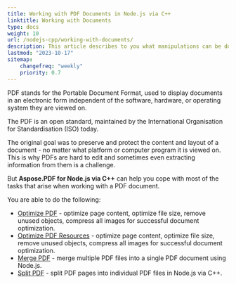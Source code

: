 ```yaml
---
title: Working with PDF Documents in Node.js via C++
linktitle: Working with Documents
type: docs
weight: 10
url: /nodejs-cpp/working-with-documents/
description: This article describes to you what manipulations can be done with the PDF document using the Aspose.PDF for Node.js via C++ toolkit.
lastmod: "2023-10-17"
sitemap:
    changefreq: "weekly"
    priority: 0.7
---
```


PDF stands for the Portable Document Format, used to display documents in an electronic form independent of the software, hardware, or operating system they are viewed on.

The PDF is an open standard, maintained by the International Organisation for Standardisation (ISO) today.

The original goal was to preserve and protect the content and layout of a document - no matter what platform or computer program it is viewed on. This is why PDFs are hard to edit and sometimes even extracting information from them is a challenge.

But **Aspose.PDF for Node.js via C++** can help you cope with most of the tasks that arise when working with a PDF document.

You are able to do the following:

- [Optimize PDF](/pdf/nodejs-cpp/optimize-pdf/) - optimize page content, optimize file size, remove unused objects, compress all images for successful document optimization.
- [Optimize PDF Resources](/pdf/nodejs-cpp/optimize-pdf-resources/) - optimize page content, optimize file size, remove unused objects, compress all images for successful document optimization.
- [Merge PDF](/pdf/nodejs-cpp/merge-pdf/) - merge multiple PDF files into a single PDF document using Node.js.
- [Split PDF](/pdf/nodejs-cpp/split-pdf/) - split PDF pages into individual PDF files in Node.js via C++.

